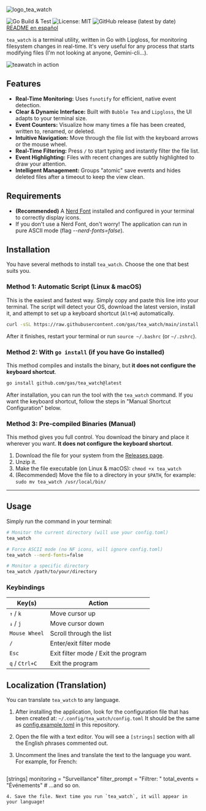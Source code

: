 ![logo_tea_watch](https://github.com/user-attachments/assets/ec88ee38-1b54-40a9-9a38-fa18c29b97a1)

![Go Build & Test](https://github.com/gas/tea_watch/actions/workflows/go.yml/badge.svg) ![License: MIT](https://img.shields.io/badge/License-MIT-yellow.svg) ![GitHub release (latest by date)](https://img.shields.io/github/v/release/gas/tea_watch)
[README en español](README.md)

`tea_watch` is a terminal utility, written in Go with Lipgloss, for monitoring filesystem changes in real-time. It's very useful for any process that starts modifying files (I'm not looking at anyone, Gemini-cli...).

![teawatch in action](https://github.com/user-attachments/assets/cc4520f1-454f-4124-8c7d-477d4697807f?raw=true)

## Features


* **Real-Time Monitoring:** Uses `fsnotify` for efficient, native event detection.
* **Clear & Dynamic Interface:** Built with `Bubble Tea` and `Lipgloss`, the UI adapts to your terminal size.
* **Event Counters:** Visualize how many times a file has been created, written to, renamed, or deleted.
* **Intuitive Navigation:** Move through the file list with the keyboard arrows or the mouse wheel.
* **Real-Time Filtering:** Press `/` to start typing and instantly filter the file list.
* **Event Highlighting:** Files with recent changes are subtly highlighted to draw your attention.
* **Intelligent Management:** Groups "atomic" save events and hides deleted files after a timeout to keep the view clean.

## Requirements

* **(Recommended)** A [Nerd Font](https://www.nerdfonts.com/) installed and configured in your terminal to correctly display icons.
* If you don't use a Nerd Font, don't worry! The application can run in pure ASCII mode (flag *--nerd-fonts=false*).

## Installation

You have several methods to install `tea_watch`. Choose the one that best suits you.

### Method 1: Automatic Script (Linux & macOS)

This is the easiest and fastest way. Simply copy and paste this line into your terminal. The script will detect your OS, download the latest version, install it, and attempt to set up a keyboard shortcut (`Alt+W`) automatically.

```bash
curl -sSL https://raw.githubusercontent.com/gas/tea_watch/main/install.sh | bash
```
After it finishes, restart your terminal or run `source ~/.bashrc` (or `~/.zshrc`).

### Method 2: With `go install` (if you have Go installed)

This method compiles and installs the binary, but **it does not configure the keyboard shortcut**.

```bash
go install github.com/gas/tea_watch@latest
```
After installation, you can run the tool with the `tea_watch` command. If you want the keyboard shortcut, follow the steps in "Manual Shortcut Configuration" below.

### Method 3: Pre-compiled Binaries (Manual)

This method gives you full control. You download the binary and place it wherever you want. **It does not configure the keyboard shortcut**.

1.  Download the file for your system from the [Releases page](https://github.com/gas/tea_watch/releases).
2.  Unzip it.
3.  Make the file executable (on Linux & macOS): `chmod +x tea_watch`
4.  (Recommended) Move the file to a directory in your `$PATH`, for example: `sudo mv tea_watch /usr/local/bin/`

---

## Usage

Simply run the command in your terminal:

```bash
# Monitor the current directory (will use your config.toml)
tea_watch

# Force ASCII mode (no NF icons, will ignore config.toml)
tea_watch --nerd-fonts=false

# Monitor a specific directory
tea_watch /path/to/your/directory
```

### Keybindings

| Key(s)         | Action                               |
| -------------- | ------------------------------------ |
| `↑` / `k`      | Move cursor up                       |
| `↓` / `j`      | Move cursor down                     |
| `Mouse Wheel`  | Scroll through the list              |
| `/`            | Enter/exit filter mode               |
| `Esc`          | Exit filter mode / Exit the program  |
| `q` / `Ctrl+C` | Exit the program                     |

## Localization (Translation)

You can translate `tea_watch` to any language.

1. After installing the application, look for the configuration file that has been created at:
 `~/.config/tea_watch/config.toml`
 It should be the same as [config.example.toml](config.example.toml) in this repository.

2.  Open the file with a text editor. You will see a `[strings]` section with all the English phrases commented out.

3.  Uncomment the lines and translate the text to the language you want. For example, for French:

    ```toml
 [strings]
 monitoring = "Surveillance"
 filter_prompt = "Filtrer: "
 total_events = "Événements"
    # ...and so on.
 ````
4. Save the file. Next time you run `tea_watch`, it will appear in your language!

